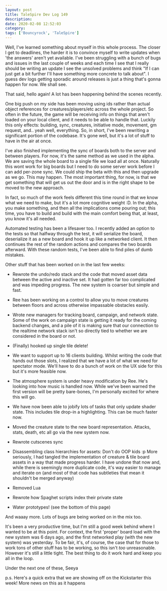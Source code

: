 ```yaml
---
layout: post
title: TaleSpire Dev Log 149
description:
date: 2020-02-08 12:52:03
category:
tags: ['Bouncyrock', 'TaleSpire']
---
```


Well, I've learned something about myself in this whole process. The closer I get to deadlines, the harder it is to convince myself to write updates when 'the answers' aren't yet available. I've been struggling with a bunch of bugs and issues in the last couple of weeks and each time I see that I really should be writing an update I see the unsolved problems and think "If I can just get a bit further I'll have something more concrete to talk about". I guess dev logs getting sporadic around releases is just a thing that's gonna happen for now. We shall see.

That said, hello again! A lot has been happening behind the scenes recently.

One big push on my side has been moving using ids rather than actual object references for creatures/players/etc across the whole project. So often in the future, the game will be receiving info on things that aren't loaded on your local client, and it needs to be able to handle that.  Luckily this only effects: building, sync, creatures, initiative mode, movement, gm request, and.. yeah well, everything. So, in short, I've been rewriting a significant portion of the codebase. It's gone well, but it's a lot of stuff to have in the air at once.

I've also finished implementing the sync of boards both to the server and between players. For now, it's the same method as we used in the alpha. We are saving the whole board to a single file we load all at once. Naturally this wont work for big boards but I need to do some server work before I can add per-zone sync. We could ship the beta with this and then upgrade as we go. This may happen. The most important thing, for now, is that we get something that will get us out the door and is in the right shape to be moved to the new approach.

In fact, so much of the work feels different this time round in that we know what we need to make, but it's a lot more cognitive weight :D. In the alpha, you make something, and then all the implications come pouring out; this time, you have to build and build with the main comfort being that, at least, you know it's all needed.

Automated testing has been a lifesaver too. I recently added an option to the tests so that halfway through the test, it will serialize the board, deserialize it as a new board and hook it up like a networked client. It then continues the rest of the random actions and compares the two boards afterward. With these random tests, I've been able to find piles of dumb mistakes.

Other stuff that has been worked on in the last few weeks:

- Rewrote the undo/redo stack and the code that moved asset data between the active and inactive set. It had gotten far too complicated and was impeding progress. The new system is coarser but simple and fast.

- Ree has been working on a control to allow you to move creatures between floors and across otherwise impassable obstacles easily.

- Wrote new managers for tracking board, campaign, and network state. Some of the work on campaign state is getting it ready for the coming backend changes, and a pile of it is making sure that our connection to the realtime network stack isn't so directly tied to whether we are considered in the board or not.

- (Finally) hooked up single tile delete!

- We want to support up to 16 clients building. Whilst writing the code that hands out those slots, I realized that we have a lot of what we need for spectator mode. We'll have to do a bunch of work on the UX side for this but it's more feasible now.

- The atmosphere system is under heavy modification by Ree. He's looking into how music is handled now. While we've been warned the first version will be pretty bare-bones, I'm personally excited for where this will go.

- We have now been able to jobify lots of tasks that only update shader state. This includes tile drop-in a highlighting. This can be much faster now.

- Moved the creature state to the new board representation. Attacks, stats, death, etc all go via the new system now.

- Rewrote cutscenes sync

- Disassembling class hierarchies for assets: Don't do OOP kids :p More seriously, I had tangled the implementation of creature & tile board assets in a way that made progress harder. I have undone that now and, while there is seemingly more duplicate code, it's way easier to manage and iterate on (and most of that code has subtleties that mean it shouldn't be merged anyway)

- Removed Lua

- Rewrote how Spaghet scripts index their private state

- Water prototypes! (see the bottom of this page)

And waaay more. Lots of bugs are being worked on in the mix too.


It's been a very productive time, but I'm still a good week behind where I wanted to be at this point. For context, the first 'proper' board load with the new system was 6 days ago, and the first networked play (with the new system) was yesterday. To be fair, it's, of course, the case that for those to work tons of other stuff has to be working, so this isn't *too* unreasonable. However it's still a little tight. The best thing to do it work hard and keep you all in the loop.

Under the next one of these,
Seeya


p.s. Here's a quick extra that we are showing off on the Kickstarter this week! More news on this as it happens
